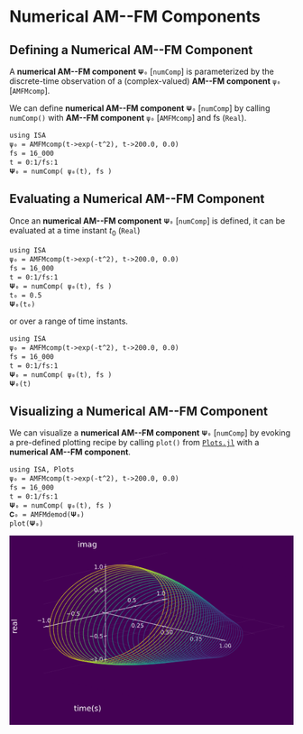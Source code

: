 # Numerical AM--FM Components

## Defining a Numerical AM--FM Component

A **numerical AM--FM component** `𝚿₀` [`numComp`] is parameterized by the discrete-time observation of a (complex-valued) **AM--FM component** `ψ₀` [`AMFMcomp`].

We can define **numerical AM--FM component** `𝚿₀` [`numComp`]
by calling `numComp()` with **AM--FM component** `ψ₀` [`AMFMcomp`] and fs (`Real`).
```@example
using ISA
ψ₀ = AMFMcomp(t->exp(-t^2), t->200.0, 0.0)
fs = 16_000
t = 0:1/fs:1
𝚿₀ = numComp( ψ₀(t), fs )
```

## Evaluating a Numerical AM--FM Component
Once an  **numerical AM--FM component** `𝚿₀` [`numComp`] is defined, it can be evaluated at a time instant $t_0$ (`Real`)
```@example
using ISA
ψ₀ = AMFMcomp(t->exp(-t^2), t->200.0, 0.0)
fs = 16_000
t = 0:1/fs:1
𝚿₀ = numComp( ψ₀(t), fs )
t₀ = 0.5
𝚿₀(t₀)
```
or over a range of time instants.
```@example
using ISA
ψ₀ = AMFMcomp(t->exp(-t^2), t->200.0, 0.0)
fs = 16_000
t = 0:1/fs:1
𝚿₀ = numComp( ψ₀(t), fs )
𝚿₀(t)
```


## Visualizing a Numerical AM--FM Component

We can visualize a **numerical AM--FM component** `𝚿₀` [`numComp`] by evoking a pre-defined plotting recipe by calling `plot()`  from [`Plots.jl`](http://docs.juliaplots.org/latest/) with a **numerical AM--FM component**.
```@julia
using ISA, Plots
ψ₀ = AMFMcomp(t->exp(-t^2), t->200.0, 0.0)
fs = 16_000
t = 0:1/fs:1
𝚿₀ = numComp( ψ₀(t), fs )
𝐂₀ = AMFMdemod(𝚿₀)
plot(𝚿₀)
```
![](https://raw.githubusercontent.com/NMSU-ISA/ISA/master/docs/src/assets/IS_num_exAMFMcomp1.png)
